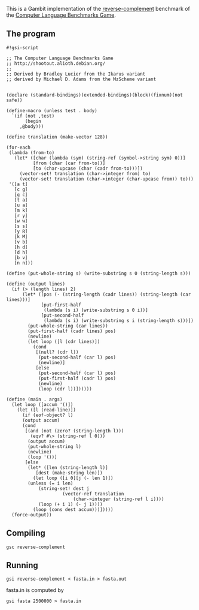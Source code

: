 This is a Gambit implementation of the
[reverse-complement](http://shootout.alioth.debian.org/gp4sandbox/benchmark.php?test=revcomp&lang=all)
benchmark of the [Computer Language Benchmarks
Game](Programming_language_shootout.md).

## The program

    #!gsi-script
    
    ;; The Computer Language Benchmarks Game
    ;; http://shootout.alioth.debian.org/
    ;;
    ;; Derived by Bradley Lucier from the Ikarus variant
    ;; derived by Michael D. Adams from the MzScheme variant
    
    
    (declare (standard-bindings)(extended-bindings)(block)(fixnum)(not safe))
    
    (define-macro (unless test . body)
      `(if (not ,test)
           (begin
         ,@body)))
    
    (define translation (make-vector 128))
    
    (for-each
     (lambda (from-to)
       (let* ([char (lambda (sym) (string-ref (symbol->string sym) 0))]
              [from (char (car from-to))]
              [to (char-upcase (char (cadr from-to)))])
         (vector-set! translation (char->integer from) to)
         (vector-set! translation (char->integer (char-upcase from)) to)))
     '([a t]
       [c g]
       [g c]
       [t a]
       [u a]
       [m k]
       [r y]
       [w w]
       [s s]
       [y R]
       [k M]
       [v b]
       [h d]
       [d h]
       [b v]
       [n n]))
    
    (define (put-whole-string s) (write-substring s 0 (string-length s)))
    
    (define (output lines)
      (if (> (length lines) 2)
          (let* ([pos (- (string-length (cadr lines)) (string-length (car lines)))]
                 [put-first-half
                  (lambda (s i) (write-substring s 0 i))]
                 [put-second-half
                  (lambda (s i) (write-substring s i (string-length s)))])
            (put-whole-string (car lines))
            (put-first-half (cadr lines) pos)
            (newline)
            (let loop ([l (cdr lines)])
              (cond
               [(null? (cdr l))
                (put-second-half (car l) pos)
                (newline)]
               [else
                (put-second-half (car l) pos)
                (put-first-half (cadr l) pos)
                (newline)
                (loop (cdr l))])))))
    
    (define (main . args)
      (let loop ([accum '()])
        (let ([l (read-line)])
          (if (eof-object? l)
          (output accum)
          (cond
           [(and (not (zero? (string-length l)))
             (eqv? #\> (string-ref l 0)))
            (output accum)
            (put-whole-string l)
            (newline)
            (loop '())]
           [else
            (let* ([len (string-length l)]
               [dest (make-string len)])
              (let loop ([i 0][j (- len 1)])
            (unless (= i len)
                (string-set! dest j
                         (vector-ref translation
                             (char->integer (string-ref l i))))
                (loop (+ i 1) (- j 1))))
              (loop (cons dest accum)))]))))
      (force-output))

## Compiling

    gsc reverse-complement

## Running

    gsi reverse-complement < fasta.in > fasta.out

fasta.in is computed by

    gsi fasta 2500000 > fasta.in
